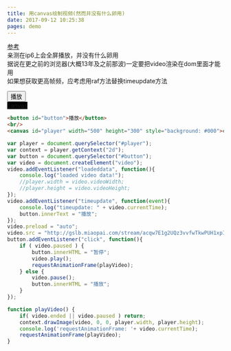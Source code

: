 ```yaml
---
title: 用canvas绘制视频(然而并没有什么卵用)
date: 2017-09-12 10:25:38
pages: demo
---
```

[参考](https://developer.mozilla.org/en-US/Apps/Fundamentals/Audio_and_video_delivery/Cross-browser_audio_basics)<br>
亲测在ip6上会全屏播放，并没有什么卵用<br>
据说在更之前的浏览器(大概13年及之前那波)一定要把video渲染在dom里面才能用<br>
如果想获取更高帧频，应考虑用raf方法替换timeupdate方法<br>

<div>
    <button id="button">播放</button>
    <br/>
    <canvas id="player" width="500" height="300" style="background: #000">canvas</canvas>
</div>
<script>
function playVideo() {
    if( video.ended || video.paused ) return;
    context.drawImage(video, 0, 0, player.width, player.height);
    console.log('requestAnimationFrame: '+ video.currentTime);
    requestAnimationFrame(playVideo);
};
var player = document.querySelector("#player");
var context = player.getContext("2d");
var button = document.querySelector("#button");
var video = document.createElement("video");
video.addEventListener("loadeddata", function(){
    console.log("loaded video data!");
    //player.width = video.videoWidth;
    //player.height = video.videoHeight;
});
video.addEventListener("timeupdate", function(event){
    console.log("timeupdate: " + video.currentTime);
    button.innerText = "播放";    
});
video.preload = "auto";
video.src = "http://gslb.miaopai.com/stream/acqw7E1g2UQz3vvfwTkwPUH1xpI07LAbzgm-Iw__.mp4?ssig=fc558e33c84a0723f0e3000b21287c8a&time_stamp=1505187251951&cookie_id=&vend=1&os=3&partner=1&platform=2&cookie_id=&refer=miaopai&scid=acqw7E1g2UQz3vvfwTkwPUH1xpI07LAbzgm-Iw__";
button.addEventListener("click", function(){
    if ( video.paused ) {
        button.innerHTML = "暂停";
        video.play();
        requestAnimationFrame(playVideo);
    } else {
        video.pause();
        button.innerHTML = "播放";
    }
});
</script>

```html
<button id="button">播放</button>
<br/>
<canvas id="player" width="500" height="300" style="background: #000">canvas</canvas>
```

```javascript
var player = document.querySelector("#player");
var context = player.getContext("2d");
var button = document.querySelector("#button");
var video = document.createElement("video");
video.addEventListener("loadeddata", function(){
    console.log("loaded video data!");
    //player.width = video.videoWidth;
    //player.height = video.videoHeight;
});
video.addEventListener("timeupdate", function(event){
    console.log("timeupdate: " + video.currentTime);
    button.innerText = "播放";    
});
video.preload = "auto";
video.src = "http://gslb.miaopai.com/stream/acqw7E1g2UQz3vvfwTkwPUH1xpI07LAbzgm-Iw__.mp4?ssig=fc558e33c84a0723f0e3000b21287c8a&time_stamp=1505187251951&cookie_id=&vend=1&os=3&partner=1&platform=2&cookie_id=&refer=miaopai&scid=acqw7E1g2UQz3vvfwTkwPUH1xpI07LAbzgm-Iw__";
button.addEventListener("click", function(){
    if ( video.paused ) {
        button.innerHTML = "暂停";
        video.play();
        requestAnimationFrame(playVideo);
    } else {
        video.pause();
        button.innerHTML = "播放";
    }
});

function playVideo() {
    if( video.ended || video.paused ) return;
    context.drawImage(video, 0, 0, player.width, player.height);
    console.log('requestAnimationFrame: '+ video.currentTime);
    requestAnimationFrame(playVideo);
}
```

